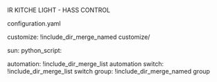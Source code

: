 IR KITCHE LIGHT - HASS CONTROL

configuration.yaml

  customize: !include_dir_merge_named customize/

sun:
python_script:

automation: !include_dir_merge_list automation
switch: !include_dir_merge_list switch
group: !include_dir_merge_named group

